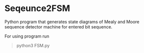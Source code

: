 # Seqeunce2FSM
Python program that generates state diagrams of Mealy and Moore sequence detector machine for entered bit sequence.

For using program run 
>python3 FSM.py

